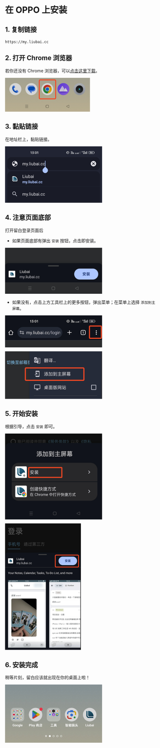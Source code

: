 # 在 OPPO 上安装

## 1. 复制链接

`https://my.liubai.cc`

<CopyButton />

## 2. 打开 Chrome 浏览器

若你还没有 Chrome 浏览器，可以[点击这里下载](https://musetransfer.com/s/pugj0q9uq)。

<img src="./assets-android/1.png" width="280" /> 

## 3. 黏贴链接

在地址栏上，黏贴链接。 

<img src="./assets-android/2.jpg" width="320" />

## 4. 注意页面底部

打开留白登录页面后

- 如果页面底部有弹出 `安装` 按钮，点击即安装。

<img src="./assets-android/3.png" width="320" />

- 如果没有，点击上方工具栏上的更多按钮，弹出菜单；在菜单上选择 `添加到主屏幕`。

<img src="./assets-android/4.png" width="320" style="margin-bottom: 10px" />

<img src="./assets-android/5.png" width="320" />

## 5. 开始安装

根据引导，点击 `安装` 即可。

<img src="./assets-android/6.png" width="320" style="margin-bottom: 10px" />

<img src="./assets-android/7.png" width="250" />

## 6. 安装完成

稍等片刻，留白应该就出现在你的桌面上啦！

<img src="./assets-android/8.jpg" width="320" />

